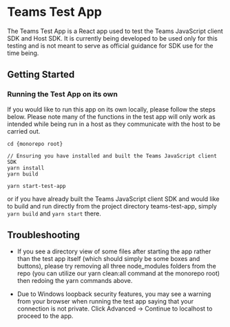 # Teams Test App

The Teams Test App is a React app used to test the Teams JavaScript client SDK and Host SDK. It is currently being developed to be used only for this testing and is not meant to serve as official guidance for SDK use for the time being. 

## Getting Started

### Running the Test App on its own

If you would like to run this app on its own locally, please follow the steps below. Please note many of the functions in the test app will only work as intended while being run in a host as they communicate with the host to be carried out.

```
cd {monorepo root}

// Ensuring you have installed and built the Teams JavaScript client SDK
yarn install
yarn build

yarn start-test-app
```

or if you have already built the Teams JavaScript client SDK and would like to build and run directly from the project directory teams-test-app, simply `yarn build` and `yarn start` there.

## Troubleshooting

* If you see a directory view of some files after starting the app rather than the test app itself (which should simply be some boxes and buttons), please try removing all three node_modules folders from the repo (you can utilize our yarn clean:all command at the monorepo root) then redoing the yarn commands above.

* Due to Windows loopback security features, you may see a warning from your browser when running the test app saying that your connection is not private. Click Advanced -> Continue to localhost to proceed to the app.